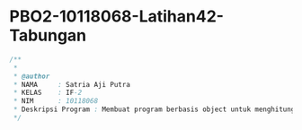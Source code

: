 # PBO2-10118068-Latihan42-Tabungan
```java
/**
 *
 * @author
 * NAMA     : Satria Aji Putra
 * KELAS    : IF-2
 * NIM      : 10118068
 * Deskripsi Program : Membuat program berbasis object untuk menghitung tabungan
 */
 ```
